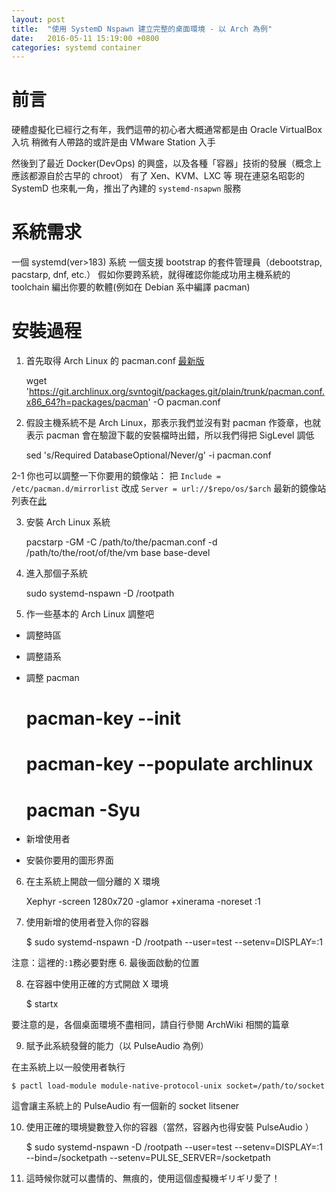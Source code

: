 ```yaml
---
layout: post
title:  "使用 SystemD Nspawn 建立完整的桌面環境 - 以 Arch 為例"
date:   2016-05-11 15:19:00 +0800
categories: systemd container
---
```


前言
====
硬體虛擬化已經行之有年，我們這帶的初心者大概通常都是由 Oracle VirtualBox 入坑
稍微有人帶路的或許是由 VMware Station 入手

然後到了最近 Docker(DevOps) 的興盛，以及各種「容器」技術的發展（概念上應該都源自於古早的 chroot）
有了 Xen、KVM、LXC 等
現在連惡名昭彰的 SystemD 也來軋一角，推出了內建的 `systemd-nsapwn` 服務

系統需求
=======

一個 systemd(ver>183) 系統
一個支援 bootstrap 的套件管理員（debootstrap, pacstarp, dnf, etc.）
假如你要跨系統，就得確認你能成功用主機系統的 toolchain 編出你要的軟體(例如在 Debian 系中編譯 pacman)

安裝過程
=======

1. 首先取得 Arch Linux 的 pacman.conf
[最新版](https://git.archlinux.org/svntogit/packages.git/plain/trunk/pacman.conf.x86_64?h=packages/pacman)

    wget 'https://git.archlinux.org/svntogit/packages.git/plain/trunk/pacman.conf.x86_64?h=packages/pacman' -O pacman.conf

2. 假設主機系統不是 Arch Linux，那表示我們並沒有對 pacman 作簽章，也就表示 pacman 會在驗證下載的安裝檔時出錯，所以我們得把 SigLevel 調低

    sed 's/Required DatabaseOptional/Never/g' -i pacman.conf
    
 2-1 你也可以調整一下你要用的鏡像站：
   把 `Include = /etc/pacman.d/mirrorlist` 
   改成 `Server = url://$repo/os/$arch`
   最新的鏡像站列表在[此](https://git.archlinux.org/svntogit/packages.git/plain/trunk/mirrorlist?h=packages/pacman-mirrorlist)

3. 安裝 Arch Linux 系統

    pacstarp -GM -C /path/to/the/pacman.conf -d /path/to/the/root/of/the/vm base base-devel
    
4. 進入那個子系統

    sudo systemd-nspawn -D /rootpath
    
5. 作一些基本的 Arch Linux 調整吧

 * 調整時區
 * 調整語系
 * 調整 pacman
 
    # pacman-key --init
    
    # pacman-key --populate archlinux
    
    # pacman -Syu
  
 * 新增使用者
 * 安裝你要用的圖形界面

6. 在主系統上開啟一個分離的 X 環境

    Xephyr -screen 1280x720 -glamor +xinerama -noreset :1
    
7. 使用新增的使用者登入你的容器

    $ sudo systemd-nspawn -D /rootpath --user=test --setenv=DISPLAY=:1
    
注意：這裡的`:1`務必要對應 6. 最後面啟動的位置

8. 在容器中使用正確的方式開啟 X 環境

    $ startx

要注意的是，各個桌面環境不盡相同，請自行參閱 ArchWiki 相關的篇章

9. 賦予此系統發聲的能力（以 PulseAudio 為例）

  在主系統上以一般使用者執行
  
    $ pactl load-module module-native-protocol-unix socket=/path/to/socket
    
  這會讓主系統上的 PulseAudio 有一個新的 socket litsener
  
10. 使用正確的環境變數登入你的容器（當然，容器內也得安裝 PulseAudio ）

    $ sudo systemd-nspawn -D /rootpath --user=test --setenv=DISPLAY=:1 --bind=/socketpath --setenv=PULSE_SERVER=/socketpath
    
11. 這時候你就可以盡情的、無痕的，使用這個虛擬機ギリギリ愛了！
